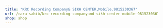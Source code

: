 ```yaml
---
title: "KRC Recording Company& SIKH CENTER,Mobile.9815230367"
url: /rara-sahib/krc-recording-companyand-sikh-center-mobile-9815230367/
shop: shop
---
```

